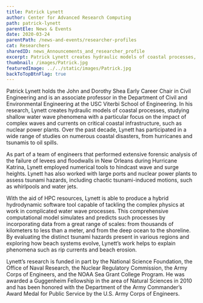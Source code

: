 ```yaml
---
title: Patrick Lynett
author: Center for Advanced Research Computing
path: patrick-lynett
parentEle: News & Events
date: 2020-03-24
parentPath: /news-and-events/researcher-profiles
cat: Researchers
sharedID: news_Announcements_and_researcher_profile
excerpt: Patrick Lynett creates hydraulic models of coastal processes, studying the impact of complex waves and currents on critical coastal infrastructure.
thumbnail: /images/Patrick.jpg
featuredImage: ../../static/images/Patrick.jpg
backToTopBtnFlag: true
---
```


Patrick Lynett holds the John and Dorothy Shea Early Career Chair in Civil Engineering and is an associate professor in the Department of Civil and Environmental Engineering at the USC Viterbi School of Engineering. In his research, Lynett creates hydraulic models of coastal processes, studying shallow water wave phenomena with a particular focus on the impact of complex waves and currents on critical coastal infrastructure, such as nuclear power plants. Over the past decade, Lynett has participated in a wide range of studies on numerous coastal disasters, from hurricanes and tsunamis to oil spills.

As part of a team of engineers that performed extensive forensic analysis of the failure of levees and floodwalls in New Orleans during Hurricane Katrina, Lynett employed  numerical tools to hindcast wave and surge heights. Lynett has also worked with large ports and nuclear power plants to assess tsunami hazards, including chaotic tsunami-induced motions, such as whirlpools and water jets.

With the aid of HPC resources, Lynett is able to produce a hybrid hydrodynamic software tool capable of tackling the complex physics at work in complicated water wave processes. This comprehensive computational model simulates and predicts such processes by incorporating data from a great range of scales: from thousands of kilometers to less than a meter, and from the deep ocean to the shoreline. By evaluating the distinct tsunami hazards present in various regions and exploring how beach systems evolve, Lynett’s work helps to explain phenomena such as rip currents and beach erosion.

Lynett’s research is funded in part by the National Science Foundation, the Office of Naval Research, the Nuclear Regulatory Commission, the Army Corps of Engineers, and the NOAA Sea Grant College Program. He was awarded a Guggenheim Fellowship in the area of Natural Sciences in 2010 and has been honored with the Department of the Army Commander’s Award Medal for Public Service by the U.S. Army Corps of Engineers.
